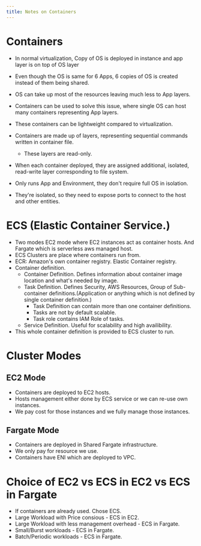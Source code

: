 ```yaml
---
title: Notes on Containers
---
```


# Containers

- In normal virtualization, Copy of OS is deployed in instance and app layer is on top of OS layer

- Even though the OS is same for 6 Apps, 6 copies of OS is created instead of them being shared.
- OS can take up most of the resources leaving much less to App layers.
- Containers can be used to solve this issue, where single OS can host many containers representing App layers.
- These containers can be lightweight compared to virtualization.
- Containers are made up of layers, representing sequential commands written in container file.
  - These layers are read-only.
- When each container deployed, they are assigned additional, isolated, read-write layer corresponding to file system.
- Only runs App and Environment, they don't require full OS in isolation.
- They're isolated, so they need to expose ports to connect to the host and other entities.

# ECS (Elastic Container Service.)

- Two modes EC2 mode where EC2 instances act as container hosts. And Fargate which is serverless aws managed host.
- ECS Clusters are place where containers run from.
- ECR: Amazon's own container registry. Elastic Container registry.
- Container definition.
  - Container Definition. Defines information about container image location and what's needed by image.
  - Task Definition. Defines Security, AWS Resources, Group of Sub-container definitions.(Application or anything which is not defined by single container definition.)
    - Task Definition can contain more than one container definitions.
    - Tasks are not by default scalable.
    - Task role contains IAM Role of tasks.
  - Service Definition. Useful for scalability and high availibility.
- This whole container definition is provided to ECS cluster to run.

# Cluster Modes

## EC2 Mode

- Containers are deployed to EC2 hosts.
- Hosts management either done by ECS service or we can re-use own instances.
- We pay cost for those instances and we fully manage those instances.

## Fargate Mode

- Containers are deployed in Shared Fargate infrastructure.
- We only pay for resource we use.
- Containers have ENI which are deployed to VPC.

# Choice of EC2 vs ECS in EC2 vs ECS in Fargate

- If containers are already used. Chose ECS.
- Large Workload with Price consious - ECS in EC2.
- Large Workload with less management overhead - ECS in Fargate.
- Small/Burst workloads - ECS in Fargate.
- Batch/Periodic workloads - ECS in Fargate.
